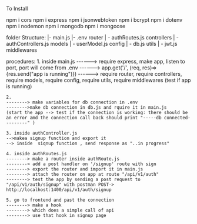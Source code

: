 

To Install

npm i cors
npm i express
npm i jsonwebtoken
npm i bcrypt
npm i dotenv
npm i nodemon
npm i mongodb
npm i mongoose

folder Structure:
    |- main.js
    |- .env
    router
        | - authRoutes.js
    controllers
        | - authControllers.js
    models
        | - userModel.js
    config
        | - db.js
    utils
        | - jwt.js
    middlewares

procedures:
    1. inside main.js
    ------> require express, make app, listen to port, port will come from .env
    ------> app.get('/', (req, res)=>{res.send("app is running")})
    ------> require router, require controllers, require models, require config, require utils, require middlewares
            (test if app is running)

    2. 
    --------> make variables for db connection in .env
    -------->make db connection in db.js and rquire it in main.js
    (start the app --> test if the connection is working: there should be an error amd the connection call back should print "-----db connected---------" )

    3. inside authController.js
    -->makea signup function and export it
    --> inside  siqnup function , send response as "..in progress"

    4. inside authRoutes.js
    --------> make a router inside authRoute.js
    --------> add a post handler on '/signup' route with sign
    --------> export the router and import it in main.js
    --------> attach the router on app at route "/api/v1/auth"
    --------> test the app by sending a post request to "/api/v1/auth/signup" with postman POST-> http://localhost:1400/api/v1/auth/signup

    5. go to frontend and past the connection
    --------> make a hook
    --------> which does a simple call of api
    --------> use that hook in signup page


